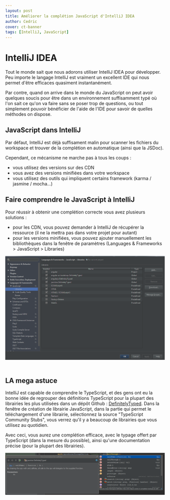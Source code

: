 ```yaml
---
layout: post
title: Améliorer la complétion JavaScript d'IntelliJ IDEA
author: Cedric
cover: ct-banner
tags: [IntelliJ, JavaScript]
---
```



# IntelliJ IDEA
Tout le monde sait que nous adorons utiliser IntelliJ IDEA pour développer. 
Peu importe le langage IntelliJ est vraiment un excellent IDE qui nous permet d'être efficaces quasiment instantanément.

Par contre, quand on arrive dans le monde du JavaScript on peut avoir quelques soucis pour être 
dans un environnement suffisamment typé où l'on sait ce qu'on va faire sans se poser trop de questions, 
ou tout simplement pouvoir bénéficier de l'aide de l'IDE pour savoir de quelles méthodes on dispose.

## JavaScript dans IntelliJ
Par défaut, IntelliJ est déjà suffisament malin pour scanner les fichiers du workspace 
et trouver de la complétion en automatique (ainsi que la JSDoc).

Cependant, ce mécanisme ne marche pas à tous les coups : 
 
 * vous utilisez des versions sur des CDN
 * vous avez des versions minifiées dans votre workspace
 * vous utilisez des outils qui impliquent certains framework (karma / jasmine / mocha...)
 
## Faire comprendre le JavaScript à IntelliJ
Pour réussir à obtenir une complétion correcte vous avez plusieurs solutions :
 * pour les CDN, vous pouvez demander à IntelliJ de récupérer la ressource (il ne la mettra pas dans votre projet pour autant)
 * pour les versions minifiées, vous pouvez ajouter manuellement les bibliothèques dans la fenêtre de paramètres (Languages & Frameworks > JavaScript > Libraries)
 
<div style="text-align:center;margin-bottom:50px">
    <a href="/images/2015-06-JavaScriptIntelliJ/settings.png" data-lightbox="group-1" title="La fenêtre des paramètres" class="inlineBoxes">
        <img class="medium" src="/images/2015-06-JavaScriptIntelliJ/settings.png" alt="La fenêtre des paramètres"/>
    </a>
</div>
 
## LA mega astuce
IntelliJ est capable de comprendre le TypeScript, et des gens ont eu la bonne idée de regrouper des définitions TypeScript pour
la plupart des librairies les plus utilisées dans un dépôt Github : [DefinitelyTyped](http://www.definitelytyped.org).
Dans la fenêtre de création de librairie JavaScript, dans la partie qui permet le téléchargement d'une librairie, 
sélectionnez la source "TypeScript Community Stubs", vous verrez qu'il y a beaucoup de librairies que vous utilisez au quotidien.

Avec ceci, vous aurez une complétion efficace, avec le typage offert par TypeScript (dans la mesure du possible), 
ainsi qu'une documentation précise (pour la plupart des librairies).

<div style="text-align:center;margin-bottom:50px">
    <a href="/images/2015-06-JavaScriptIntelliJ/example.png" data-lightbox="group-1" title="Jasmine est bien connu par IntelliJ" class="inlineBoxes">
        <img class="medium" src="/images/2015-06-JavaScriptIntelliJ/example.png" alt="Jasmine est bien connu par IntelliJ"/>
    </a>
</div>
